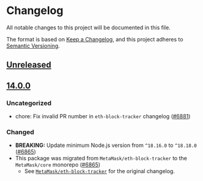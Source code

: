 # Changelog

All notable changes to this project will be documented in this file.

The format is based on [Keep a Changelog](https://keepachangelog.com/en/1.0.0/),
and this project adheres to [Semantic Versioning](https://semver.org/spec/v2.0.0.html).

## [Unreleased]

## [14.0.0]

### Uncategorized

- chore: Fix invalid PR number in `eth-block-tracker` changelog ([#6881](https://github.com/MetaMask/core/pull/6881))

### Changed

- **BREAKING:** Update minimum Node.js version from `^18.16.0` to `^18.18.0` ([#6865](https://github.com/MetaMask/core/pull/6865))
- This package was migrated from `MetaMask/eth-block-tracker` to the
  `MetaMask/core` monorepo ([#6865](https://github.com/MetaMask/core/pull/6865))
  - See [`MetaMask/eth-block-tracker`](https://github.com/MetaMask/eth-block-tracker/blob/main/CHANGELOG.md)
    for the original changelog.

[Unreleased]: https://github.com/MetaMask/core/compare/@metamask/eth-block-tracker@14.0.0...HEAD
[14.0.0]: https://github.com/MetaMask/core/releases/tag/@metamask/eth-block-tracker@14.0.0
